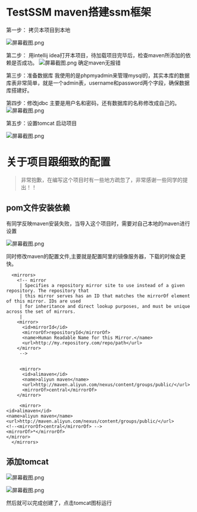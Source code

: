 # TestSSM  maven搭建ssm框架

第一步：
拷贝本项目到本地


![](https://gitee.com/uploads/images/2018/0330/092527_a74bedfe_1117056.png "屏幕截图.png")


第二步：
用intellij idea打开本项目，待加载项目完毕后，检查maven所添加的依赖是否成功。
![](https://gitee.com/uploads/images/2018/0330/092934_fd6fb4d3_1117056.png "屏幕截图.png")
确定maven无报错

第三步：准备数据库
我使用的是phpmyadmin来管理mysql的，其实本库的数据库表非常简单，就是一个admin表，username和password两个字段，确保数据库搭建好。

第四步：修改jdbc
主要是用户名和密码，还有数据库的名称修改成自己的。
![](https://gitee.com/uploads/images/2018/0330/094319_b3e4cbd2_1117056.png "屏幕截图.png")


第五步：设置tomcat 启动项目

![](https://gitee.com/uploads/images/2018/0330/101510_85a95cc8_1117056.png "屏幕截图.png")

# 关于项目跟细致的配置

>非常抱歉，在编写这个项目时有一些地方疏忽了，非常感谢一些同学的提出！！

## pom文件安装依赖

有同学反映maven安装失败，当导入这个项目时，需要对自己本地的maven进行设置

![](https://gitee.com/uploads/images/2018/0606/162415_45128487_1117056.png "屏幕截图.png")

同时修改maven的配置文件,主要就是配置阿里的镜像服务器，下载的时候会更快。

```
  <mirrors>
    <!-- mirror
     | Specifies a repository mirror site to use instead of a given repository. The repository that
     | this mirror serves has an ID that matches the mirrorOf element of this mirror. IDs are used
     | for inheritance and direct lookup purposes, and must be unique across the set of mirrors.
     |
    <mirror>
      <id>mirrorId</id>
      <mirrorOf>repositoryId</mirrorOf>
      <name>Human Readable Name for this Mirror.</name>
      <url>http://my.repository.com/repo/path</url>
    </mirror>
     -->


     <mirror>
      <id>alimaven</id>
      <name>aliyun maven</name>
      <url>http://maven.aliyun.com/nexus/content/groups/public/</url>
      <mirrorOf>central</mirrorOf>        
    </mirror>

     <mirror>
<id>alimaven</id>
<name>aliyun maven</name>
<url>http://maven.aliyun.com/nexus/content/groups/public/</url>
<!--<mirrorOf>central</mirrorOf> -->
<mirrorOf>*</mirrorOf>
</mirror>
  </mirrors>
```

## 添加tomcat

![](https://gitee.com/uploads/images/2018/0606/162700_f7e93752_1117056.png "屏幕截图.png")

![](https://gitee.com/uploads/images/2018/0606/162934_b654e78b_1117056.png "屏幕截图.png")

然后就可以完成创建了，点击tomcat图标运行
